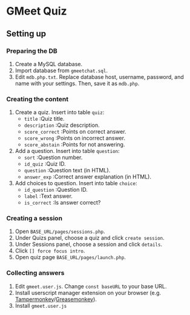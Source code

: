 # GMeet Quiz 
## Setting up
### Preparing the DB
1. Create a MySQL database.
2. Import database from `gmeetchat.sql`.
3. Edit `mdb.php.txt`. Replace database host, username, password, and name with your settings. Then, save it as `mdb.php`.

### Creating the content
1. Create a quiz. Insert into table `quiz`:
   - `title` :Quiz title.
   - `description` :Quiz description.
   - `score_correct` :Points on correct answer.
   - `score_wrong` :Points on incorrect answer.
   - `score_abstain` :Points for not answering.
2. Add a question. Insert into table `question`:
   - `sort` :Question number.
   - `id_quiz` :Quiz ID.
   - `question` :Question text (in HTML).
   - `answer_exp` :Correct answer explanation (in HTML).
3. Add choices to question. Insert into table `choice`:
   - `id_question` :Question ID.
   - `label` :Text answer.
   - `is_correct` :Is answer correct?

### Creating a session
1. Open `BASE_URL/pages/sessions.php`.
2. Under Quizs panel, choose a quiz and click `create session`.
3. Under Sessions panel, choose a session and click `details`.
4. Click `[] force focus intro`.
5. Open quiz page `BASE_URL/pages/launch.php`.

### Collecting answers
1. Edit `gmeet.user.js`. Change `const baseURL` to your base URL.
2. Install userscript manager extension on your browser (e.g. [Tampermonkey](https://www.tampermonkey.net/)/[Greasemonkey](https://www.greasespot.net/)).
3. Install `gmeet.user.js`